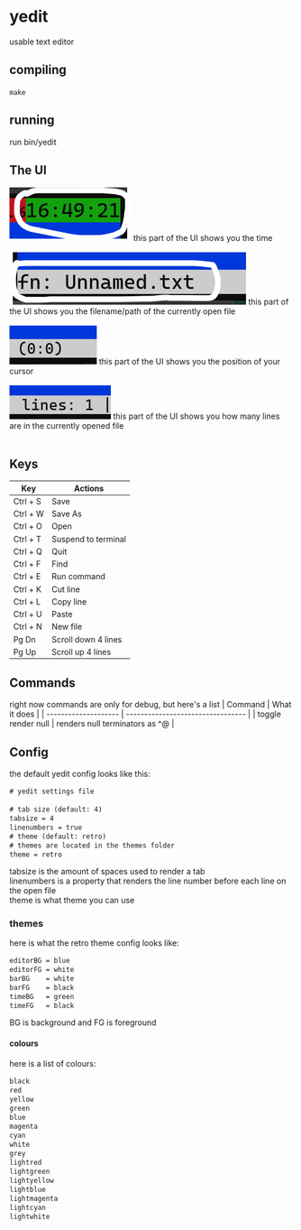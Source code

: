 # yedit
usable text editor

## compiling
`make`

## running
run bin/yedit

## The UI
<img src="pic/clock.png">
this part of the UI shows you the time<br><br>
<img src="pic/filename.png">
this part of the UI shows you the filename/path of the currently open file<br><br>
<img src="pic/yeditcurp.png">
this part of the UI shows you the position of your cursor<br><br>
<img src="pic/yeditlines.png">
this part of the UI shows you how many lines are in the currently opened file<br><br>

## Keys
| Key      | Actions             |
| -------- | --------------------|
| Ctrl + S | Save                |
| Ctrl + W | Save As             |
| Ctrl + O | Open                |
| Ctrl + T | Suspend to terminal |
| Ctrl + Q | Quit                |
| Ctrl + F | Find                |
| Ctrl + E | Run command         |
| Ctrl + K | Cut line            |
| Ctrl + L | Copy line           |
| Ctrl + U | Paste               |
| Ctrl + N | New file
| Pg Dn    | Scroll down 4 lines |
| Pg Up    | Scroll up 4 lines   |

## Commands
right now commands are only for debug, but here's a list
| Command              | What it does                      |
| -------------------- | --------------------------------- |
| toggle render null   | renders null terminators as ^@    |

## Config
the default yedit config looks like this: 
```properties
# yedit settings file

# tab size (default: 4)
tabsize = 4
linenumbers = true
# theme (default: retro)
# themes are located in the themes folder
theme = retro
```
tabsize is the amount of spaces used to render a tab<br>
linenumbers is a property that renders the line number before each line on the open file<br>
theme is what theme you can use
### themes
here is what the retro theme config looks like:
```properties
editorBG = blue
editorFG = white
barBG    = white
barFG    = black
timeBG   = green
timeFG   = black
```
BG is background and FG is foreground
#### colours
here is a list of colours:
```
black
red
yellow
green
blue
magenta
cyan
white
grey
lightred
lightgreen
lightyellow
lightblue
lightmagenta
lightcyan
lightwhite
```
